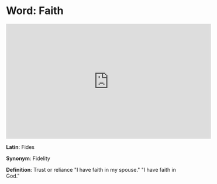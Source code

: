 # **Word**: Faith

<iframe width="560" height="315" src="https://www.youtube.com/embed/sZEBmUN7c0I?si=mXwpJEYiONZlklo_" title="YouTube video player" frameborder="0" allow="accelerometer; autoplay; clipboard-write; encrypted-media; gyroscope; picture-in-picture; web-share" referrerpolicy="strict-origin-when-cross-origin" allowfullscreen></iframe>

**Latin**: Fides

**Synonym**: Fidelity 

**Definition**: Trust or reliance 
"I have faith in my spouse." 
"I have faith in God."